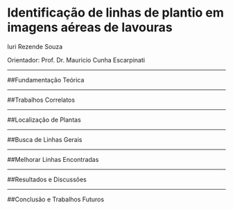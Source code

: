 # Identificação de linhas de plantio em imagens aéreas de lavouras
Iuri Rezende Souza

Orientador: Prof. Dr. Mauricio Cunha Escarpinati

---

##Fundamentação Teórica

---

##Trabalhos Correlatos

---

##Localização de Plantas

---

##Busca de Linhas Gerais

---

##Melhorar Linhas Encontradas

---

##Resultados e Discussões

---

##Conclusão e Trabalhos Futuros

